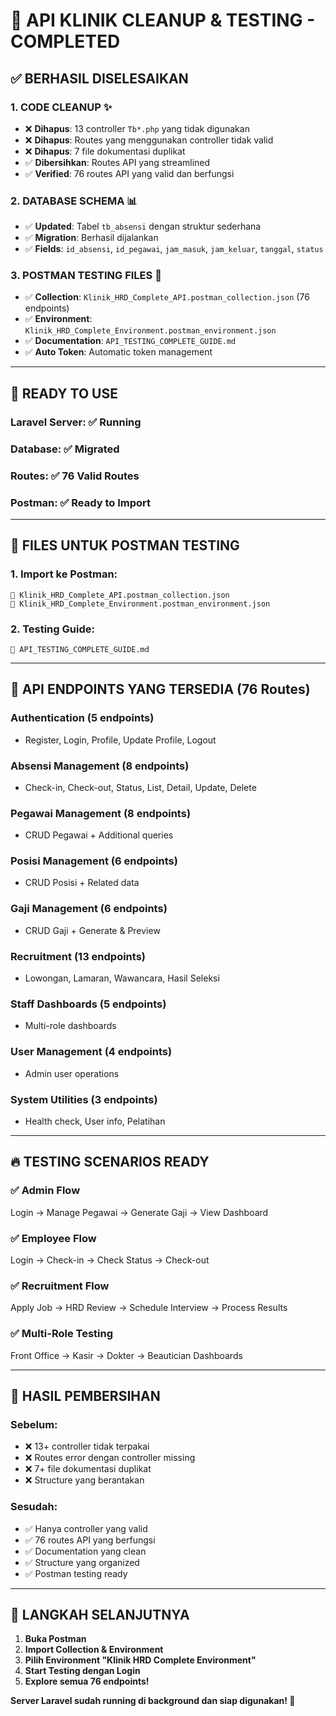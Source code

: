 # 🎉 API KLINIK CLEANUP & TESTING - COMPLETED

## ✅ BERHASIL DISELESAIKAN

### 1. **CODE CLEANUP** ✨
- ❌ **Dihapus**: 13 controller `Tb*.php` yang tidak digunakan
- ❌ **Dihapus**: Routes yang menggunakan controller tidak valid
- ❌ **Dihapus**: 7 file dokumentasi duplikat
- ✅ **Dibersihkan**: Routes API yang streamlined
- ✅ **Verified**: 76 routes API yang valid dan berfungsi

### 2. **DATABASE SCHEMA** 📊
- ✅ **Updated**: Tabel `tb_absensi` dengan struktur sederhana
- ✅ **Migration**: Berhasil dijalankan
- ✅ **Fields**: `id_absensi`, `id_pegawai`, `jam_masuk`, `jam_keluar`, `tanggal`, `status`

### 3. **POSTMAN TESTING FILES** 🧪
- ✅ **Collection**: `Klinik_HRD_Complete_API.postman_collection.json` (76 endpoints)
- ✅ **Environment**: `Klinik_HRD_Complete_Environment.postman_environment.json`
- ✅ **Documentation**: `API_TESTING_COMPLETE_GUIDE.md`
- ✅ **Auto Token**: Automatic token management

---

## 🚀 READY TO USE

### **Laravel Server**: ✅ Running
### **Database**: ✅ Migrated  
### **Routes**: ✅ 76 Valid Routes
### **Postman**: ✅ Ready to Import

---

## 📁 FILES UNTUK POSTMAN TESTING

### 1. Import ke Postman:
```
📄 Klinik_HRD_Complete_API.postman_collection.json
📄 Klinik_HRD_Complete_Environment.postman_environment.json
```

### 2. Testing Guide:
```
📖 API_TESTING_COMPLETE_GUIDE.md
```

---

## 🎯 API ENDPOINTS YANG TERSEDIA (76 Routes)

### **Authentication** (5 endpoints)
- Register, Login, Profile, Update Profile, Logout

### **Absensi Management** (8 endpoints)  
- Check-in, Check-out, Status, List, Detail, Update, Delete

### **Pegawai Management** (8 endpoints)
- CRUD Pegawai + Additional queries

### **Posisi Management** (6 endpoints)
- CRUD Posisi + Related data

### **Gaji Management** (6 endpoints)
- CRUD Gaji + Generate & Preview

### **Recruitment** (13 endpoints)
- Lowongan, Lamaran, Wawancara, Hasil Seleksi

### **Staff Dashboards** (5 endpoints)
- Multi-role dashboards

### **User Management** (4 endpoints)
- Admin user operations

### **System Utilities** (3 endpoints)
- Health check, User info, Pelatihan

---

## 🔥 TESTING SCENARIOS READY

### ✅ **Admin Flow**
Login → Manage Pegawai → Generate Gaji → View Dashboard

### ✅ **Employee Flow**  
Login → Check-in → Check Status → Check-out

### ✅ **Recruitment Flow**
Apply Job → HRD Review → Schedule Interview → Process Results

### ✅ **Multi-Role Testing**
Front Office → Kasir → Dokter → Beautician Dashboards

---

## 🎯 HASIL PEMBERSIHAN

### **Sebelum:**
- ❌ 13+ controller tidak terpakai
- ❌ Routes error dengan controller missing
- ❌ 7+ file dokumentasi duplikat
- ❌ Structure yang berantakan

### **Sesudah:**
- ✅ Hanya controller yang valid
- ✅ 76 routes API yang berfungsi
- ✅ Documentation yang clean
- ✅ Structure yang organized
- ✅ Postman testing ready

---

## 🚀 LANGKAH SELANJUTNYA

1. **Buka Postman**
2. **Import Collection & Environment**
3. **Pilih Environment "Klinik HRD Complete Environment"** 
4. **Start Testing dengan Login**
5. **Explore semua 76 endpoints!**

**Server Laravel sudah running di background dan siap digunakan! 🎉**
